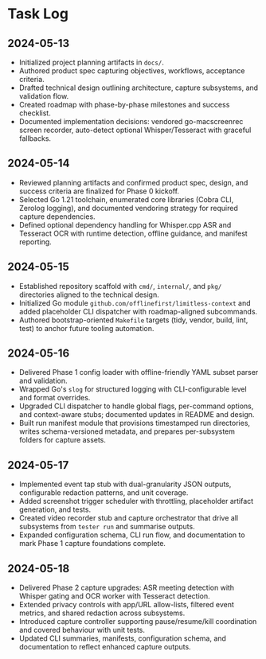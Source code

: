 # Task Log

## 2024-05-13
- Initialized project planning artifacts in `docs/`.
- Authored product spec capturing objectives, workflows, acceptance criteria.
- Drafted technical design outlining architecture, capture subsystems, and validation flow.
- Created roadmap with phase-by-phase milestones and success checklist.
- Documented implementation decisions: vendored go-macscreenrec screen recorder, auto-detect optional Whisper/Tesseract with graceful fallbacks.

## 2024-05-14
- Reviewed planning artifacts and confirmed product spec, design, and success criteria are finalized for Phase 0 kickoff.
- Selected Go 1.21 toolchain, enumerated core libraries (Cobra CLI, Zerolog logging), and documented vendoring strategy for required capture dependencies.
- Defined optional dependency handling for Whisper.cpp ASR and Tesseract OCR with runtime detection, offline guidance, and manifest reporting.

## 2024-05-15
- Established repository scaffold with `cmd/`, `internal/`, and `pkg/` directories aligned to the technical design.
- Initialized Go module `github.com/offlinefirst/limitless-context` and added placeholder CLI dispatcher with roadmap-aligned subcommands.
- Authored bootstrap-oriented `Makefile` targets (tidy, vendor, build, lint, test) to anchor future tooling automation.

## 2024-05-16
- Delivered Phase 1 config loader with offline-friendly YAML subset parser and validation.
- Wrapped Go's `slog` for structured logging with CLI-configurable level and format overrides.
- Upgraded CLI dispatcher to handle global flags, per-command options, and context-aware stubs; documented updates in README and design.
- Built run manifest module that provisions timestamped run directories, writes schema-versioned metadata, and prepares per-subsystem folders for capture assets.

## 2024-05-17
- Implemented event tap stub with dual-granularity JSON outputs, configurable redaction patterns, and unit coverage.
- Added screenshot trigger scheduler with throttling, placeholder artifact generation, and tests.
- Created video recorder stub and capture orchestrator that drive all subsystems from `tester run` and summarise outputs.
- Expanded configuration schema, CLI run flow, and documentation to mark Phase 1 capture foundations complete.

## 2024-05-18
- Delivered Phase 2 capture upgrades: ASR meeting detection with Whisper gating and OCR worker with Tesseract detection.
- Extended privacy controls with app/URL allow-lists, filtered event metrics, and shared redaction across subsystems.
- Introduced capture controller supporting pause/resume/kill coordination and covered behaviour with unit tests.
- Updated CLI summaries, manifests, configuration schema, and documentation to reflect enhanced capture outputs.

